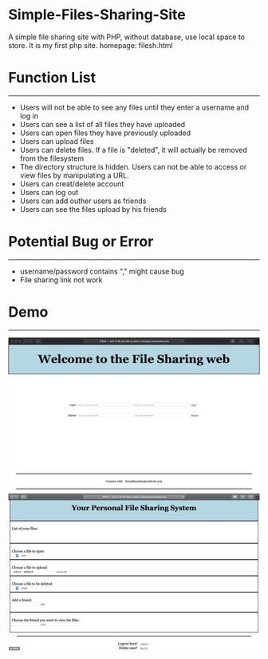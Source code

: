 # Simple-Files-Sharing-Site
A simple file sharing site with PHP, without database, use local space to store.
It is my first php site.
homepage: filesh.html

# Function List
---
  - Users will not be able to see any files until they enter a username and log in 
  - Users can see a list of all files they have uploaded 
  - Users can open files they have previously uploaded 
  - Users can upload files 
  - Users can delete files. If a file is "deleted", it will actually be removed from the filesystem 
  - The directory structure is hidden. Users can not be able to access or view files by manipulating a URL. 
  - Users can creat/delete account
  - Users can log out
  - Users can add outher users as friends
  - Users can see the files upload by his friends
  
# Potential Bug or Error
---
  - username/password contains "," might cause bug
  - File sharing link not work
  
# Demo
---
![image](https://raw.githubusercontent.com/donaldmyshen/Simple-Files-Sharing-Site/master/screenshot/1.png)
![image](https://raw.githubusercontent.com/donaldmyshen/Simple-Files-Sharing-Site/master/screenshot/2.png)
